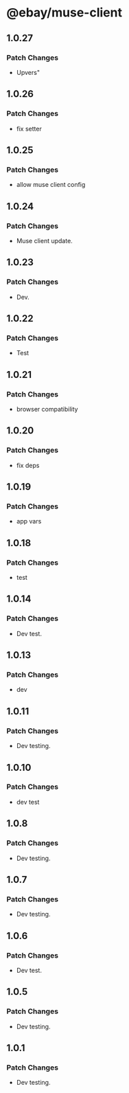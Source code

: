 # @ebay/muse-client

## 1.0.27

### Patch Changes

- Upvers"

## 1.0.26

### Patch Changes

- fix setter

## 1.0.25

### Patch Changes

- allow muse client config

## 1.0.24

### Patch Changes

- Muse client update.

## 1.0.23

### Patch Changes

- Dev.

## 1.0.22

### Patch Changes

- Test

## 1.0.21

### Patch Changes

- browser compatibility

## 1.0.20

### Patch Changes

- fix deps

## 1.0.19

### Patch Changes

- app vars

## 1.0.18

### Patch Changes

- test

## 1.0.14

### Patch Changes

- Dev test.

## 1.0.13

### Patch Changes

- dev

## 1.0.11

### Patch Changes

- Dev testing.

## 1.0.10

### Patch Changes

- dev test

## 1.0.8

### Patch Changes

- Dev testing.

## 1.0.7

### Patch Changes

- Dev testing.

## 1.0.6

### Patch Changes

- Dev test.

## 1.0.5

### Patch Changes

- Dev testing.

## 1.0.1

### Patch Changes

- Dev testing.
